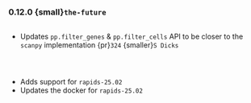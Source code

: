 ### 0.12.0 {small}`the-future`

```{rubric} Features
```
* Updates `pp.filter_genes` & `pp.filter_cells` API to be closer to the `scanpy` implementation {pr}`324` {smaller}`S Dicks`

```{rubric} Performance
```

```{rubric} Bug fixes
```

```{rubric} Misc
```
* Adds support for `rapids-25.02`
* Updates the docker for `rapids-25.02`

